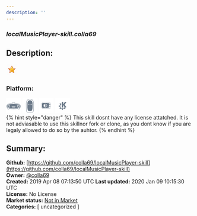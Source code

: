 ```yaml
---
description: ''
---
```


### _localMusicPlayer-skill.colla69_  
## Description:  
  
  
![](../.gitbook/assets/star.png)  
  
### Platform:  
 ![Mark I](../.gitbook/assets/mark-1-icon.png)  ![Mark II](../.gitbook/assets/mark-2-icon.png)  ![Picroft](../.gitbook/assets/picroft-icon.png)  ![plasmoid](../.gitbook/assets/kde.png)   
{% hint style="danger" %}
This skill dosnt have any license attatched. It is not adviasable to use this skillnor fork or clone, as you dont know if you are legaly allowed to do so by the auhtor.
{% endhint %}
  
## Summary:  
**Github:** [https://github.com/colla69/localMusicPlayer-skill](https://github.com/colla69/localMusicPlayer-skill)  
**Owner:** [@colla69](https://github.com/colla69)  
**Created:** 2019 Apr 08 07:13:50 UTC  **Last updated:** 2020 Jan 09 10:15:30 UTC  
**License:** No License  
**Market status:** [Not in Market](https://market.mycroft.ai/skill/)  
**Categories:** [ uncategorized ]   
